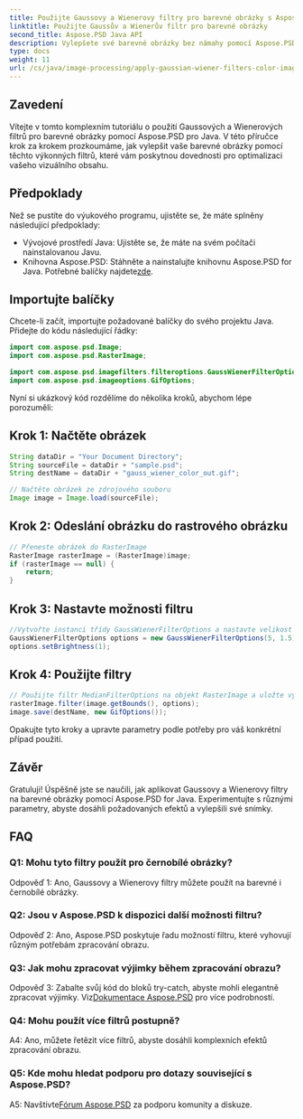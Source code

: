```yaml
---
title: Použijte Gaussovy a Wienerovy filtry pro barevné obrázky s Aspose.PSD pro Java
linktitle: Použijte Gaussův a Wienerův filtr pro barevné obrázky
second_title: Aspose.PSD Java API
description: Vylepšete své barevné obrázky bez námahy pomocí Aspose.PSD pro Java. Naučte se používat Gaussovy a Wienerovy filtry krok za krokem pro ohromující vizuální výsledky.
type: docs
weight: 11
url: /cs/java/image-processing/apply-gaussian-wiener-filters-color-image/
---
```

## Zavedení

Vítejte v tomto komplexním tutoriálu o použití Gaussových a Wienerových filtrů pro barevné obrázky pomocí Aspose.PSD pro Java. V této příručce krok za krokem prozkoumáme, jak vylepšit vaše barevné obrázky pomocí těchto výkonných filtrů, které vám poskytnou dovednosti pro optimalizaci vašeho vizuálního obsahu.

## Předpoklady

Než se pustíte do výukového programu, ujistěte se, že máte splněny následující předpoklady:

- Vývojové prostředí Java: Ujistěte se, že máte na svém počítači nainstalovanou Javu.
-  Knihovna Aspose.PSD: Stáhněte a nainstalujte knihovnu Aspose.PSD for Java. Potřebné balíčky najdete[zde](https://releases.aspose.com/psd/java/).

## Importujte balíčky

Chcete-li začít, importujte požadované balíčky do svého projektu Java. Přidejte do kódu následující řádky:

```java
import com.aspose.psd.Image;
import com.aspose.psd.RasterImage;

import com.aspose.psd.imagefilters.filteroptions.GaussWienerFilterOptions;
import com.aspose.psd.imageoptions.GifOptions;
```

Nyní si ukázkový kód rozdělíme do několika kroků, abychom lépe porozuměli:

## Krok 1: Načtěte obrázek

```java
String dataDir = "Your Document Directory";
String sourceFile = dataDir + "sample.psd";
String destName = dataDir + "gauss_wiener_color_out.gif";

// Načtěte obrázek ze zdrojového souboru
Image image = Image.load(sourceFile);
```

## Krok 2: Odeslání obrázku do rastrového obrázku

```java
// Přeneste obrázek do RasterImage
RasterImage rasterImage = (RasterImage)image;
if (rasterImage == null) {
    return;
}
```

## Krok 3: Nastavte možnosti filtru

```java
//Vytvořte instanci třídy GaussWienerFilterOptions a nastavte velikost poloměru a hodnotu vyhlazení.
GaussWienerFilterOptions options = new GaussWienerFilterOptions(5, 1.5);
options.setBrightness(1);
```

## Krok 4: Použijte filtry

```java
// Použijte filtr MedianFilterOptions na objekt RasterImage a uložte výsledný obrázek
rasterImage.filter(image.getBounds(), options);
image.save(destName, new GifOptions());
```

Opakujte tyto kroky a upravte parametry podle potřeby pro váš konkrétní případ použití.

## Závěr

Gratuluji! Úspěšně jste se naučili, jak aplikovat Gaussovy a Wienerovy filtry na barevné obrázky pomocí Aspose.PSD for Java. Experimentujte s různými parametry, abyste dosáhli požadovaných efektů a vylepšili své snímky.

## FAQ

### Q1: Mohu tyto filtry použít pro černobílé obrázky?

Odpověď 1: Ano, Gaussovy a Wienerovy filtry můžete použít na barevné i černobílé obrázky.

### Q2: Jsou v Aspose.PSD k dispozici další možnosti filtru?

Odpověď 2: Ano, Aspose.PSD poskytuje řadu možností filtru, které vyhovují různým potřebám zpracování obrazu.

### Q3: Jak mohu zpracovat výjimky během zpracování obrazu?

 Odpověď 3: Zabalte svůj kód do bloků try-catch, abyste mohli elegantně zpracovat výjimky. Viz[Dokumentace Aspose.PSD](https://reference.aspose.com/psd/java/) pro více podrobností.

### Q4: Mohu použít více filtrů postupně?

A4: Ano, můžete řetězit více filtrů, abyste dosáhli komplexních efektů zpracování obrazu.

### Q5: Kde mohu hledat podporu pro dotazy související s Aspose.PSD?

 A5: Navštivte[Fórum Aspose.PSD](https://forum.aspose.com/c/psd/34) za podporu komunity a diskuze.